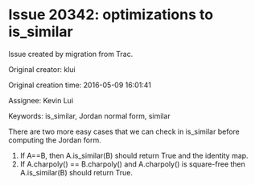 # Issue 20342: optimizations to is_similar

Issue created by migration from Trac.

Original creator: klui

Original creation time: 2016-05-09 16:01:41

Assignee: Kevin Lui

Keywords: is_similar, Jordan normal form, similar

There are two more easy cases that we can check in is_similar before computing the Jordan form. 

1) If A==B, then A.is_similar(B) should return True and the identity map.
2) If A.charpoly() == B.charpoly() and A.charpoly() is square-free then A.is_similar(B) should return True. 
